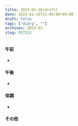 ```yaml
---
title: 2023-01-16[draft]
date: 2023-01-16T21:00:00+09:00
draft: false
tags: ["diary", ""]
archives: 2023-01
slug: 897522
---
```

#### 午前
- 
#### 午後
- 
#### 体調
- 
#### その他